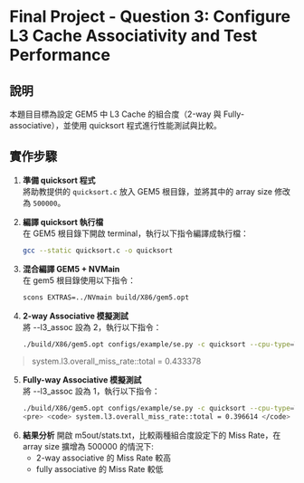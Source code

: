 # Final Project - Question 3: Configure L3 Cache Associativity and Test Performance

## 說明

本題目目標為設定 GEM5 中 L3 Cache 的組合度（2-way 與 Fully-associative），並使用 quicksort 程式進行性能測試與比較。

## 實作步驟

1. **準備 quicksort 程式**  
   將助教提供的 `quicksort.c` 放入 GEM5 根目錄，並將其中的 array size 修改為 `500000`。

2. **編譯 quicksort 執行檔**  
   在 GEM5 根目錄下開啟 terminal，執行以下指令編譯成執行檔：  
   ```bash
   gcc --static quicksort.c -o quicksort

3. **混合編譯 GEM5 + NVMain**	
   在 gem5 根目錄使用以下指令：
   ```bash
   scons EXTRAS=../NVmain build/X86/gem5.opt

4. **2-way Associative 模擬測試**	
   將 --l3_assoc 設為 2，執行以下指令：
   ```bash
   ./build/X86/gem5.opt configs/example/se.py -c quicksort --cpu-type=TimingSimpleCPU --caches --l2cache --l3cache --l3_assoc=2 --l1i_size=32kB --l1d_size=32kB --l2_size=128kB --l3_size=1MB --mem-type=NVMainMemory --nvmain-config=../NVmain/Config/PCM_ISSCC_2012_4GB.config > terminal_output.txt
  > system.l3.overall_miss_rate::total = 0.433378

5. **Fully-way Associative 模擬測試**	
   將 --l3_assoc 設為 1，執行以下指令：
   ```bash
   ./build/X86/gem5.opt configs/example/se.py -c quicksort --cpu-type=TimingSimpleCPU --caches --l2cache --l3cache --l3_assoc=1 --l1i_size=32kB --l1d_size=32kB --l2_size=128kB --l3_size=1MB --mem-type=NVMainMemory --nvmain-config=../NVmain/Config/PCM_ISSCC_2012_4GB.config > terminal_output.txt
   <pre> <code> system.l3.overall_miss_rate::total = 0.396614 </code> <pre>

6. **結果分析**
   開啟 m5out/stats.txt，比較兩種組合度設定下的 Miss Rate，在 array size 擴增為 500000 的情況下:
    - 2-way associative 的 Miss Rate 較高
    - fully associative 的 Miss Rate 較低





